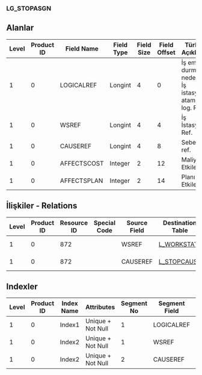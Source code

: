 ### LG_STOPASGN

## Alanlar

**Level**|**Product ID**|**Field Name**|**Field Type**|**Field Size**|**Field Offset**|**Türkçe Açıklama**|**Expression**
-----|-----|-----|-----|-----|-----|-----|-----
1|0|LOGICALREF|Longint|4|0|İş emri durma nedeni - İş istasyonu ataması log. Ref.|Work Order Stop Reason-Workstation Assignment Logical Reference
1|0|WSREF|Longint|4|4|İş İstasyonu Ref.|Workstation Reference
1|0|CAUSEREF|Longint|4|8|Sebep ref.|Reason Reference
1|0|AFFECTSCOST|Integer|2|12|Maliyeti Etkiler|Affects Cost
1|0|AFFECTSPLAN|Integer|2|14|Planı Etkiler|Affects Plan

## İlişkiler - Relations

**Level**|**Product ID**|**Resource ID**|**Special Code**|**Source Field**|**Destination Table**|**Destination Field**|**Relation Type**|**Extra Condition**
-----|-----|-----|-----|-----|-----|-----|-----|-----
1|0|872||WSREF|[L_WORKSTAT](../LG_WORKSTAT "L_WORKSTAT")|LOGICALREF|one-to-one|
1|0|872||CAUSEREF|[L_STOPCAUSE](../LG_STOPCAUSE "L_STOPCAUSE")|LOGICALREF|one-to-one|

## Indexler

**Level**|**Product ID**|**Index Name**|**Attributes**|**Segment No**|**Segment Field**|**Sense**
-----|-----|-----|-----|-----|-----|-----
1|0|Index1|Unique + Not Null|1|LOGICALREF|Ascending
1|0|Index2|Unique + Not Null|1|WSREF|Ascending
1|0|Index2|Unique + Not Null|2|CAUSEREF|Ascending
